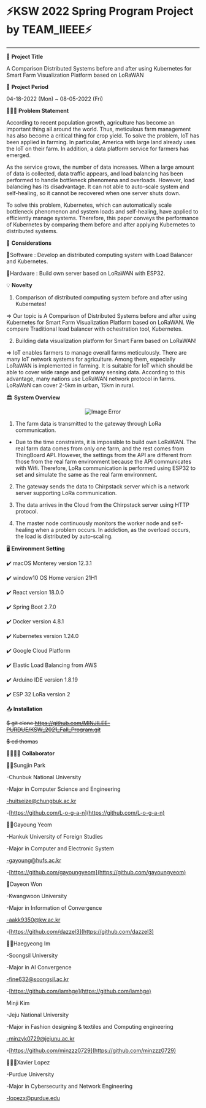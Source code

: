 # ⚡KSW 2022 Spring Program Project by TEAM_IIEEE⚡

<hr>

📑 **Project Title**

A Comparison Distributed Systems before and after using Kubernetes for Smart Farm Visualization Platform based on LoRaWAN

📅 **Project Period**

04-18-2022 (Mon) ~ 08-05-2022 (Fri)

🧖🏻‍♀️ **Problem Statement**

  According to recent population growth, agriculture has become an important thing all around the world. Thus, meticulous farm management has also become a critical thing for crop yield. To solve the problem, IoT has been applied in farming.
  In particular, America with large land already uses the IoT on their farm. In addition, a data platform service for farmers has emerged. 

  As the service grows, the number of data increases. When a large amount of data is collected, data traffic appears, and load balancing has been performed to handle bottleneck phenomena and overloads. However, load balancing has its disadvantage.  It can not able to auto-scale system and self-healing, so it cannot be recovered when one server shuts down.
  
  To solve this problem, Kubernetes, which can automatically scale bottleneck phenomenon and system loads and self-healing, have applied to efficiently manage systems. Therefore, this paper conveys the performance of Kubernetes by comparing them before and after applying Kubernetes to distributed systems.

📖 **Considerations**

🥕Software : Develop an distributed computing system with Load Balancer and Kubernetes. 

🥕Hardware : Build own server based on LoRaWAN with ESP32. 

💡 **Novelty**

1. Comparison of distributed computing system before and after using Kubernetes!

=> Our topic is A Comparison of Distributed Systems before and after using Kubernetes for Smart Farm Visualization Platform based on LoRaWAN. We compare Traditional load balancer with ochestration tool, Kubernetes.


2. Building data visualization platform for Smart Farm based on LoRaWAN! 

=> IoT enables farmers to manage overall farms meticulously. There are many IoT network systems for agriculture. Among them, especially LoRaWAN is implemented in farming. It is suitable for IoT which should be able to cover wide range and get many sensing data. According to this advantage, many nations use LoRaWAN network protocol in farms. LoRaWaN can cover 2-5km in urban, 15km in rural.

🏛 **System Overview**

<p align="center">

<img src="https://user-images.githubusercontent.com/74306759/144271084-069a0741-ccf7-49ea-bb41-d434c3f91bc3.png" alt="Image Error"/>

</p>

1. The farm data is transmitted to the gateway through LoRa communication.

- Due to the time constraints, it is impossible to build own LoRaWAN. The real farm data comes from only one farm, and the rest comes from ThingBoard API. However, the settings from the API are different from those from the real farm environment because the API communicates with Wifi. Therefore, LoRa communication is performed using ESP32 to set and simulate the same as the real farm environment.

2. The gateway sends the data to Chirpstack server which is a network server supporting LoRa communication.

3. The data arrives in the Cloud from the Chirpstack server using HTTP protocol.

4. The master node continuously monitors the worker node and self-healing when a problem occurs. In addiction, as the overload occurs, the load is distributed by auto-scaling.

🖥️ **Environment Setting**

✔️ macOS Monterey version 12.3.1

✔️ window10 OS Home version 21H1

✔️ React version 18.0.0

✔️ Spring Boot 2.7.0

✔️ Docker version 4.8.1

✔️ Kubernetes version 1.24.0

✔️ Google Cloud Platform

✔️ Elastic Load Balancing from AWS

✔️ Arduino IDE version 1.8.19

✔️ ESP 32 LoRa version 2

📤 **Installation**

~~$ git clone https://github.com/MINJILEE-PURDUE/KSW_2021_Fall_Program.git~~

~~$ cd thomas~~

👨‍👩‍👧‍👧 **Collaborator**

👩‍💻Sungjin Park

-Chunbuk National University

-Major in Computer Science and Engineering

-huitseize@chungbuk.ac.kr

-[https://github.com/L-o-g-a-n](https://github.com/L-o-g-a-n)

🎅🏻Gayoung Yeom

-Hankuk University of Foreign Studies

-Major in Computer and Electronic System

-gayoung@hufs.ac.kr

-[https://github.com/gayoungyeom](https://github.com/gayoungyeom)

👰Dayeon Won

-Kwangwoon University

-Major in Information of Convergence

-aakk9350@kw.ac.kr

-[https://github.com/dazzel3](https://github.com/dazzel3)

👩‍🚀Haegyeong Im

-Soongsil University

-Major in AI Convergence

-fine632@soongsil.ac.kr

-[https://github.com/iamhge](https://github.com/iamhge)

Minji Kim

-Jeju National University

-Major in Fashion designing & textiles and Computing engineering

-minzyk0729@jejunu.ac.kr

-[https://github.com/minzzz0729](https://github.com/minzzz0729)

👨🏻‍💼Xavier Lopez

-Purdue University

-Major in Cybersecurity and Network Engineering

-lopezx@purdue.edu